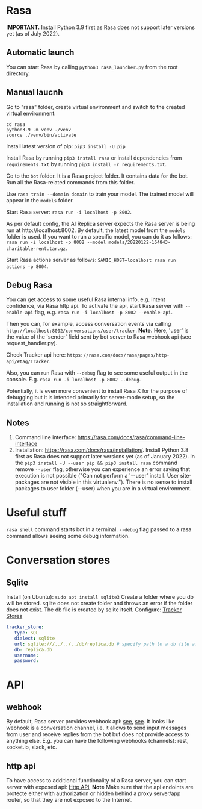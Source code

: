 # Rasa
**IMPORTANT.** Install Python 3.9 first as Rasa does not support later versions yet (as of July 2022).

## Automatic launch

You can start Rasa by calling `python3 rasa_launcher.py` from the root directory.

## Manual laucnh

Go to "rasa" folder, create virtual environment and switch to the created virtual environment: 
```
cd rasa
python3.9 -m venv ./venv
source ./venv/bin/activate
```

Install latest version of pip: `pip3 install -U pip`

Install Rasa by running `pip3 install rasa` or install dependencies from `requirements.txt` by running `pip3 install -r requirements.txt`.

Go to the `bot` folder. It is a Rasa project folder. It contains data for the bot. Run all the Rasa-related commands from this folder.

Use `rasa train --domain domain` to train your model. The trained model will appear in the `models` folder.

Start Rasa server: `rasa run -i localhost -p 8002`.

As per default config, the AI Replica server expects the Rasa server is being run at http://localhost:8002.
By default, the latest model from the `models` folder is used. If you want to run a specific model, you can do it as follows: `rasa run -i localhost -p 8002 --model models/20220122-164843-charitable-rent.tar.gz`.


Start Rasa actions server as follows: `SANIC_HOST=localhost rasa run actions -p 8004`.

## Debug Rasa
You can get access to some useful Rasa internal info, e.g. intent confidence, via Rasa http api. To activate the api, start Rasa server with `--enable-api` flag, e.g. `rasa run -i localhost -p 8002 --enable-api`.

Then you can, for example, access conversation events via calling `http://localhost:8002/conversations/user/tracker`. **Note.** Here, 'user' is the value of the 'sender' field sent by bot server to Rasa webhook api (see request_handler.py).

Check Tracker api here: `https://rasa.com/docs/rasa/pages/http-api/#tag/Tracker`.

Also, you can run Rasa with `--debug` flag to see some useful output in the console. E.g. `rasa run -i localhost -p 8002 --debug`.

Potentially, it is even more convenient to install Rasa X for the purpose of debugging but it is intended primarily for server-mode setup, so the installation and running is not so straightforward.

## Notes
1. Command line interface: https://rasa.com/docs/rasa/command-line-interface
2. Installation: https://rasa.com/docs/rasa/installation/. Install Python 3.8 first as Rasa does not support later versions yet (as of January 2022). In the `pip3 install -U --user pip && pip3 install rasa` command remove `--user` flag, otherwise you can experience an error saying that execution is not possible ("Can not perform a '--user' install. User site-packages are not visible in this virtualenv."). There is no sense to install packages to user folder (--user) when you are in a virtual environment.

# Useful stuff
`rasa shell` command starts bot in a terminal.
`--debug` flag passed to a rasa command allows seeing some debug information.

# Conversation stores
## Sqlite
Install (on Ubuntu): `sudo apt install sqlite3`
Create a folder where you db will be stored. sqlite does not create folder and throws an error if the folder does not exist. The db file is created by sqlite itself.
Configure: [Tracker Stores](https://rasa.com/docs/rasa/tracker-stores/#sqltrackerstore)
```yaml
tracker_store:
   type: SQL
   dialect: sqlite
   url: sqlite:///../../../db/replica.db # specify path to a db file after sqlite:///
   db: replica.db
   username: 
   password: 
```

# API
## webhook
By default, Rasa server provides webhook api: [see](https://rasa.com/docs/rasa/http-api/), [see](https://rasa.com/docs/rasa/connectors/your-own-website#restinput). It looks like webhook is a conversation channel, i.e. it allows to send input messages from user and receive replies from the bot but does not provide access to anything else. E.g. you can have the following webhooks (channels): rest, socket.io, slack, etc.

## http api
To have access to additional functionality of a Rasa server, you can start server with exposed api: [Http API](https://rasa.com/docs/rasa/http-api/), 
**Note** Make sure that the api endoints are protecte either with authorization or hidden behind a proxy server/app router, so that they are not exposed to the Internet.


